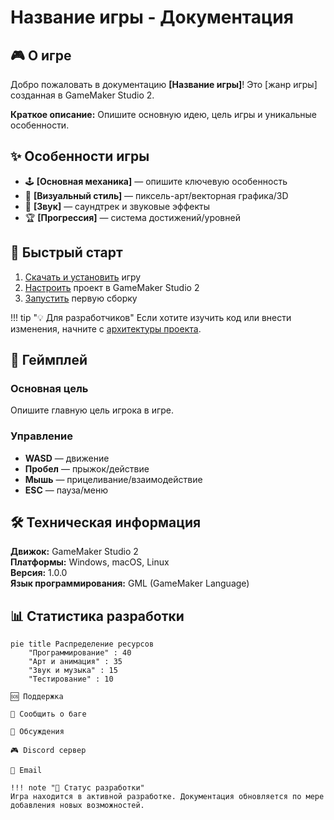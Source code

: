 # Название игры - Документация

## 🎮 О игре

Добро пожаловать в документацию **[Название игры]**! Это [жанр игры] созданная в GameMaker Studio 2.

**Краткое описание:** Опишите основную идею, цель игры и уникальные особенности.

## ✨ Особенности игры

- 🕹️ **[Основная механика]** — опишите ключевую особенность
- 🎨 **[Визуальный стиль]** — пиксель-арт/векторная графика/3D
- 🎵 **[Звук]** — саундтрек и звуковые эффекты
- 🏆 **[Прогрессия]** — система достижений/уровней

## 🚀 Быстрый старт

1. [Скачать и установить](getting-started/installation.md) игру
2. [Настроить](getting-started/setup.md) проект в GameMaker Studio 2
3. [Запустить](getting-started/first-run.md) первую сборку

!!! tip "💡 Для разработчиков"
    Если хотите изучить код или внести изменения, начните с [архитектуры проекта](development/architecture.md).

## 🎯 Геймплей

### Основная цель
Опишите главную цель игрока в игре.

### Управление
- **WASD** — движение
- **Пробел** — прыжок/действие
- **Мышь** — прицеливание/взаимодействие
- **ESC** — пауза/меню

## 🛠️ Техническая информация

**Движок:** GameMaker Studio 2  
**Платформы:** Windows, macOS, Linux  
**Версия:** 1.0.0  
**Язык программирования:** GML (GameMaker Language)

## 📊 Статистика разработки

```mermaid
pie title Распределение ресурсов
    "Программирование" : 40
    "Арт и анимация" : 35
    "Звук и музыка" : 15
    "Тестирование" : 10

🆘 Поддержка

🐛 Сообщить о баге

💬 Обсуждения

🎮 Discord сервер

📧 Email

!!! note "🚧 Статус разработки"
Игра находится в активной разработке. Документация обновляется по мере добавления новых возможностей.